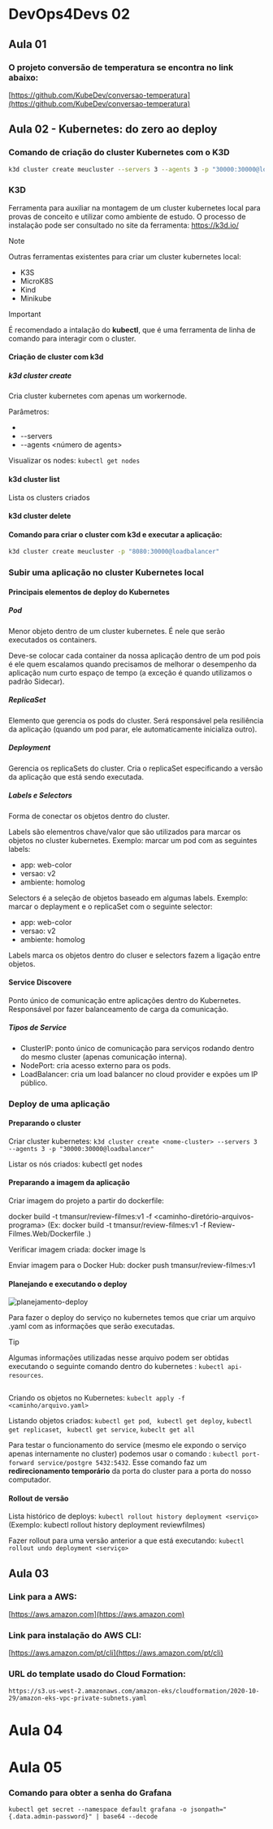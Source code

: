 # DevOps4Devs 02

## Aula 01
### O projeto conversão de temperatura se encontra no link abaixo:

[https://github.com/KubeDev/conversao-temperatura](https://github.com/KubeDev/conversao-temperatura)

## Aula 02 - Kubernetes: do zero ao deploy
### Comando de criação do cluster Kubernetes com o K3D
```bash
k3d cluster create meucluster --servers 3 --agents 3 -p "30000:30000@loadbalancer"
```
### K3D

Ferramenta para auxiliar na montagem de um cluster kubernetes local para provas de conceito e utilizar como ambiente de estudo. O processo de instalação pode ser consultado no site da ferramenta: https://k3d.io/

> [!NOTE]
> Outras ferramentas existentes para criar um cluster kubernetes local:
> - K3S
> - MicroK8S
> - Kind
> - Minikube

> [!IMPORTANT]
> É recomendado a intalação do **kubectl**, que é uma ferramenta de linha de comando para interagir com o cluster.

#### Criação de cluster com k3d

##### k3d cluster create
Cria cluster kubernetes com apenas um workernode.

Parâmetros:
- <nome>
- --servers <numero de servers>
- --agents <número de agents>

Visualizar os nodes: `kubectl get nodes`

#### k3d cluster list
Lista os clusters criados

#### k3d cluster delete

#### Comando para criar o cluster com k3d e executar a aplicação:
```Bash
k3d cluster create meucluster -p "8080:30000@loadbalancer"
```

### Subir uma aplicação no cluster Kubernetes local

#### Principais elementos de deploy do Kubernetes
##### Pod
Menor objeto dentro de um cluster kubernetes. É nele que serão executados os containers.

Deve-se colocar cada container da nossa aplicação dentro de um pod pois é ele quem escalamos quando precisamos de melhorar o desempenho da aplicação num curto espaço de tempo (a exceção é quando utilizamos o padrão Sidecar).

##### ReplicaSet
Elemento que gerencia os pods do cluster. Será responsável pela resiliência da aplicação (quando um pod parar, ele automaticamente inicializa outro).

##### Deployment
Gerencia os replicaSets do cluster.
Cria o replicaSet especificando a versão da aplicação que está sendo executada. 

##### Labels e Selectors
Forma de conectar os objetos dentro do cluster.

Labels são elementros chave/valor que são utilizados para marcar os objetos no cluster kubernetes.
Exemplo: marcar um pod com as seguintes labels:
- app: web-color
- versao: v2
- ambiente: homolog

Selectors é a seleção de objetos baseado em algumas labels.
Exemplo: marcar o deplayment e o replicaSet com o seguinte selector:
- app: web-color
- versao: v2
- ambiente: homolog

Labels marca os objetos dentro do cluser e selectors fazem a ligação entre objetos.

#### Service Discovere
Ponto único de comunicação entre aplicações dentro do Kubernetes.
Responsável por fazer balanceamento de carga da comunicação.

##### Tipos de Service

- ClusterIP: ponto único de comunicação para serviços rodando dentro do mesmo cluster (apenas comunicação interna).
- NodePort: cria acesso externo para os pods.
- LoadBalancer: cria um load balancer no cloud provider e expões um IP público.

### Deploy de uma aplicação

#### Preparando o cluster
Criar cluster kubernetes: `k3d cluster create <nome-cluster> --servers 3 --agents 3 -p "30000:30000@loadbalancer"`

Listar os nós criados: kubectl get nodes

#### Preparando a imagem da aplicação

Criar imagem do projeto a partir do dockerfile:

docker build -t tmansur/review-filmes:v1 -f <caminho-dockerfile> <caminho-diretório-arquivos-programa> (Ex: docker build -t tmansur/review-filmes:v1 -f Review-Filmes.Web/Dockerfile .)

Verificar imagem criada: docker image ls

Enviar imagem para o Docker Hub: docker push tmansur/review-filmes:v1

#### Planejando e executando o deploy

![planejamento-deploy](https://github.com/tmansur/devops4devs-02/assets/18071398/62e3ea2e-cbf8-4c0c-9a70-af09227d1d86)

Para fazer o deploy do serviço no kubernetes temos que criar um arquivo .yaml com as informações que serão executadas.

> [!TIP]
> Algumas informações utilizadas nesse arquivo podem ser obtidas executando o seguinte comando dentro do kubernetes : `kubectl api-resources`.

~~~ YAML

~~~

Criando os objetos no Kubernetes: `kubeclt apply -f <caminho/arquivo.yaml>`

Listando objetos criados: `kubectl get pod`, ` kubectl get deploy`, `kubectl get replicaset`, ` kubectl get service`, `kubeclt get all`

Para testar o funcionamento do service (mesmo ele expondo o serviço apenas internamente no cluster) podemos usar o comando : `kubectl port-forward service/postgre 5432:5432`. Esse comando faz um **redirecionamento temporário** da porta do cluster para a porta do nosso computador.

#### Rollout de versão

Lista histórico de deploys: `kubectl rollout history deployment <serviço>` (Exemplo: kubectl rollout history deployment reviewfilmes)

Fazer rollout para uma versão anterior a que está executando: `kubectl rollout undo deployment <serviço>`

## Aula 03

### Link para a AWS:

[https://aws.amazon.com](https://aws.amazon.com)

### Link para instalação do AWS CLI:

[https://aws.amazon.com/pt/cli](https://aws.amazon.com/pt/cli)

### URL do template usado do Cloud Formation:
```
https://s3.us-west-2.amazonaws.com/amazon-eks/cloudformation/2020-10-29/amazon-eks-vpc-private-subnets.yaml
```

# Aula 04

# Aula 05 

### Comando para obter a senha do Grafana
```
kubectl get secret --namespace default grafana -o jsonpath="{.data.admin-password}" | base64 --decode
```
